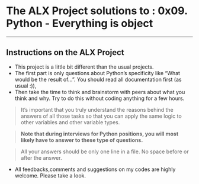 # The ALX Project solutions to : 0x09. Python - Everything is object
------------

## Instructions on the ALX Project

* This project is a little bit different than the usual projects.
* The first part is only questions about Python’s specificity like “What would be the result of…”. You should read all documentation first (as usual :)), 
* Then take the time to think and brainstorm with peers about what you think and why. Try to do this without coding anything for a few hours.


> It’s important that you truly understand the reasons behind the answers of all those tasks so that you can apply the same logic to other variables and other variable types.

> <b>Note that during interviews for Python positions, you will most likely have to answer to these type of questions.</b>

> All your answers should be only one line in a file. No space before or after the answer.

* All feedbacks,comments and suggestions on my codes are highly welcome. Please take a look.
